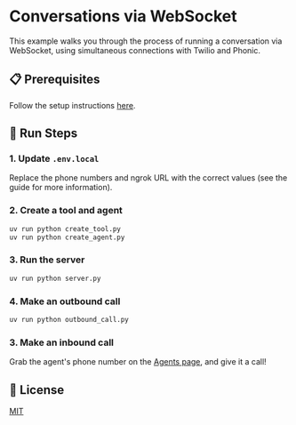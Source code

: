 # Conversations via WebSocket

This example walks you through the process of running a conversation via WebSocket, using simultaneous connections with Twilio and Phonic.

## 📋 Prerequisites

Follow the setup instructions [here](https://github.com/Phonic-Co/phonic-examples/python).

## 🚀 Run Steps

### 1. Update `.env.local`

Replace the phone numbers and ngrok URL with the correct values (see the guide for more information).

### 2. Create a tool and agent

```bash
uv run python create_tool.py
uv run python create_agent.py
```

### 3. Run the server

```bash
uv run python server.py
```

### 4. Make an outbound call

```bash
uv run python outbound_call.py
```

### 3. Make an inbound call

Grab the agent's phone number on the [Agents page](https://phonic.co/agents), and give it a call!

## 📄 License

[MIT](../../LICENSE)